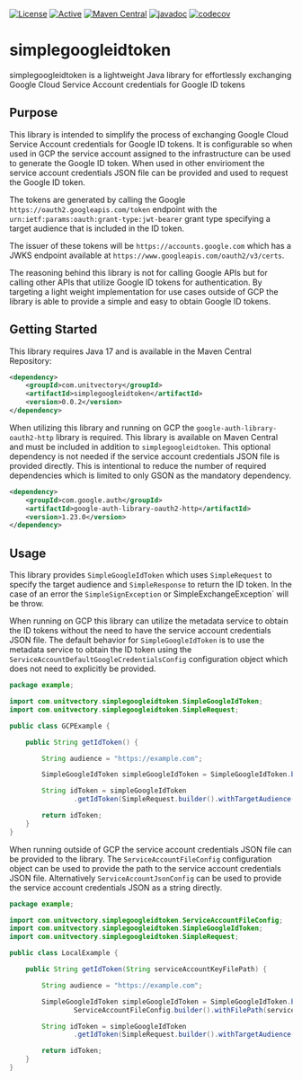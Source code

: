 [![License](https://img.shields.io/badge/License-Apache%202.0-blue.svg)](https://opensource.org/licenses/Apache-2.0) [![Active](https://img.shields.io/badge/Status-Active-green)](https://unitvectory-labs.github.io/uvy-labs-guide/bestpractices/status/#active) [![Maven Central](https://img.shields.io/maven-central/v/com.unitvectory/simplegoogleidtoken)](https://central.sonatype.com/artifact/com.unitvectory/simplegoogleidtoken) [![javadoc](https://javadoc.io/badge2/com.unitvectory/simplegoogleidtoken/javadoc.svg)](https://javadoc.io/doc/com.unitvectory/simplegoogleidtoken) [![codecov](https://codecov.io/gh/UnitVectorY-Labs/simplegoogleidtoken/graph/badge.svg?token=V8Uy1YGU2u)](https://codecov.io/gh/UnitVectorY-Labs/simplegoogleidtoken)

# simplegoogleidtoken

simplegoogleidtoken is a lightweight Java library for effortlessly exchanging Google Cloud Service Account credentials for Google ID tokens

## Purpose

This library is intended to simplify the process of exchanging Google Cloud Service Account credentials for Google ID tokens. It is configurable so when used in GCP the service account assigned to the infrastructure can be used to generate the Google ID token.  When used in other envirioment the service account credentials JSON file can be provided and used to request the Google ID token.

The tokens are generated by calling the Google `https://oauth2.googleapis.com/token` endpoint with the `urn:ietf:params:oauth:grant-type:jwt-bearer` grant type specifying a target audience that is included in the ID token.

The issuer of these tokens will be `https://accounts.google.com` which has a JWKS endpoint available at `https://www.googleapis.com/oauth2/v3/certs`.

The reasoning behind this library is not for calling Google APIs but for calling other APIs that utilize Google ID tokens for authentication.  By targeting a light weight implementation for use cases outside of GCP the library is able to provide a simple and easy to obtain Google ID tokens.

## Getting Started

This library requires Java 17 and is available in the Maven Central Repository:

```xml
<dependency>
    <groupId>com.unitvectory</groupId>
    <artifactId>simplegoogleidtoken</artifactId>
    <version>0.0.2</version>
</dependency>
```

When utilizing this library and running on GCP the `google-auth-library-oauth2-http` library is required.  This library is available on Maven Central and must be included in addition to `simplegoogleidtoken`. This optional dependency is not needed if the service account credentials JSON file is provided directly.  This is intentional to reduce the number of required dependencies which is limited to only GSON as the mandatory dependency.

```xml
<dependency>
    <groupId>com.google.auth</groupId>
    <artifactId>google-auth-library-oauth2-http</artifactId>
    <version>1.23.0</version>
</dependency>
```

## Usage

This library provides `SimpleGoogleIdToken` which uses `SimpleRequest` to specify the target audience and `SimpleResponse` to return the ID token.  In the case of an error the `SimpleSignException` or SimpleExchangeException` will be throw.

When running on GCP this library can utilize the metadata service to obtain the ID tokens without the need to have the service account credentials JSON file.  The default behavior for `SimpleGoogleIdToken` is to use the metadata service to obtain the ID token using the `ServiceAccountDefaultGoogleCredentialsConfig` configuration object which does not need to explicitly be provided.

```java
package example;

import com.unitvectory.simplegoogleidtoken.SimpleGoogleIdToken;
import com.unitvectory.simplegoogleidtoken.SimpleRequest;

public class GCPExample {

    public String getIdToken() {

        String audience = "https://example.com";

        SimpleGoogleIdToken simpleGoogleIdToken = SimpleGoogleIdToken.builder().build();

        String idToken = simpleGoogleIdToken
                .getIdToken(SimpleRequest.builder().withTargetAudience(audience).build()).getIdToken();

        return idToken;
    }
}
```

When running outside of GCP the service account credentials JSON file can be provided to the library.  The `ServiceAccountFileConfig` configuration object can be used to provide the path to the service account credentials JSON file. Alternatively `ServiceAccountJsonConfig` can be used to provide the service account credentials JSON as a string directly.

```java
package example;

import com.unitvectory.simplegoogleidtoken.ServiceAccountFileConfig;
import com.unitvectory.simplegoogleidtoken.SimpleGoogleIdToken;
import com.unitvectory.simplegoogleidtoken.SimpleRequest;

public class LocalExample {

    public String getIdToken(String serviceAccountKeyFilePath) {

        String audience = "https://example.com";

        SimpleGoogleIdToken simpleGoogleIdToken = SimpleGoogleIdToken.builder().withServiceAccountConfig(
                ServiceAccountFileConfig.builder().withFilePath(serviceAccountKeyFilePath).build()).build();

        String idToken = simpleGoogleIdToken
                .getIdToken(SimpleRequest.builder().withTargetAudience(audience).build()).getIdToken();

        return idToken;
    }
}
```

